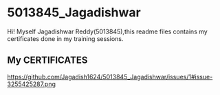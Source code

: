 # 5013845\_Jagadishwar



Hi! Myself Jagadishwar Reddy(5013845),this readme files contains my certificates done in my training sessions.



## My CERTIFICATES



https://github.com/Jagadish1624/5013845_Jagadishwar/issues/1#issue-3255425287.png
